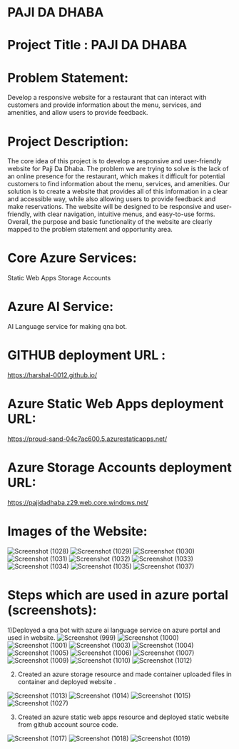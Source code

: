 # PAJI DA DHABA 

# Project Title : PAJI DA DHABA

# Problem Statement: 
Develop a responsive website for a restaurant that can interact with customers and provide information about the menu, services, and amenities, and allow users to provide feedback.

# Project Description:
The core idea of this project is to develop a responsive and user-friendly website for Paji Da Dhaba. The problem we are trying to solve is the lack of an online presence for the restaurant, which makes it difficult for potential customers to find information about the menu, services, and amenities. Our solution is to create a website that provides all of this information in a clear and accessible way, while also allowing users to provide feedback and make reservations. The website will be designed to be responsive and user-friendly, with clear navigation, intuitive menus, and easy-to-use forms. Overall, the purpose and basic functionality of the website are clearly mapped to the problem statement and opportunity area.



# Core Azure Services:
Static Web Apps
Storage Accounts

# Azure AI Service:
AI Language service for making qna bot.


# GITHUB deployment URL :
https://harshal-0012.github.io/

# Azure Static Web Apps deployment URL:
https://proud-sand-04c7ac600.5.azurestaticapps.net/

# Azure Storage Accounts deployment URL:
https://pajidadhaba.z29.web.core.windows.net/

# Images of the Website:


![Screenshot (1028)](https://github.com/harshal-0012/harshal-0012.github.io/assets/162455686/8a39f473-4c88-4240-80b6-00dfe9539fda)
![Screenshot (1029)](https://github.com/harshal-0012/harshal-0012.github.io/assets/162455686/379758c0-2fe2-4e33-bea0-f9e1cf6d383e)
![Screenshot (1030)](https://github.com/harshal-0012/harshal-0012.github.io/assets/162455686/035570ab-19ee-41d4-aefc-a2220e03bab3)
![Screenshot (1031)](https://github.com/harshal-0012/harshal-0012.github.io/assets/162455686/5b7ad578-c650-4a6f-9747-cf18adfb857b)
![Screenshot (1032)](https://github.com/harshal-0012/harshal-0012.github.io/assets/162455686/e9336a78-93ad-438e-a206-b753472790dc)
![Screenshot (1033)](https://github.com/harshal-0012/harshal-0012.github.io/assets/162455686/681cdac0-71e1-44f9-82dd-bff887846a5c)
![Screenshot (1034)](https://github.com/harshal-0012/harshal-0012.github.io/assets/162455686/865d7310-839e-4904-b681-b2d64eff632e)
![Screenshot (1035)](https://github.com/harshal-0012/harshal-0012.github.io/assets/162455686/3481da76-c79d-4751-9f71-61bd28fbbcee)
![Screenshot (1037)](https://github.com/harshal-0012/harshal-0012.github.io/assets/162455686/8429ada7-9db9-4847-9eab-bb31bef455d6)

# Steps which are used in azure portal (screenshots):
1)Deployed a qna bot with azure ai language service on azure portal and used in website.
![Screenshot (999)](https://github.com/harshal-0012/harshal-0012.github.io/assets/162455686/744876ab-0ac5-4b74-b06a-721d97ef93ee)
![Screenshot (1000)](https://github.com/harshal-0012/harshal-0012.github.io/assets/162455686/e70f8668-d018-4da9-8359-7c2789f84f0f)
![Screenshot (1001)](https://github.com/harshal-0012/harshal-0012.github.io/assets/162455686/d68ce95b-a23f-4e54-9e36-f4df6d0a4598)
![Screenshot (1003)](https://github.com/harshal-0012/harshal-0012.github.io/assets/162455686/401a5e13-ee59-4ac5-965e-f2c1a9933ff7)
![Screenshot (1004)](https://github.com/harshal-0012/harshal-0012.github.io/assets/162455686/aa361dad-3d3f-4c73-9453-06ef0535a110)
![Screenshot (1005)](https://github.com/harshal-0012/harshal-0012.github.io/assets/162455686/30bd42b5-9618-44d0-99fc-a8a667979612)
![Screenshot (1006)](https://github.com/harshal-0012/harshal-0012.github.io/assets/162455686/0b511bd7-198e-42cd-b7ac-1b40970856b4)
![Screenshot (1007)](https://github.com/harshal-0012/harshal-0012.github.io/assets/162455686/52718ff0-83a5-4e68-a9f4-34deb4c0d7b0)
![Screenshot (1009)](https://github.com/harshal-0012/harshal-0012.github.io/assets/162455686/282e3929-58bf-4fd4-8cf7-8757b6fb995f)
![Screenshot (1010)](https://github.com/harshal-0012/harshal-0012.github.io/assets/162455686/8bb44dcf-5695-4d94-abe9-2cfc9a299e99)
![Screenshot (1012)](https://github.com/harshal-0012/harshal-0012.github.io/assets/162455686/f3f58ec9-5afe-4d6f-96c9-57ee5ce4e418)

2) Created an azure storage resource and made container uploaded files in container and deployed website .

![Screenshot (1013)](https://github.com/harshal-0012/harshal-0012.github.io/assets/162455686/cb86468b-c1b3-4403-9e45-3afecb33dd33)
![Screenshot (1014)](https://github.com/harshal-0012/harshal-0012.github.io/assets/162455686/d4db0cd4-a07b-4768-bbd2-d5c6bcac31d1)
![Screenshot (1015)](https://github.com/harshal-0012/harshal-0012.github.io/assets/162455686/5af3eeca-28e9-4abe-a956-53654767e21e)
![Screenshot (1027)](https://github.com/harshal-0012/harshal-0012.github.io/assets/162455686/a6131c83-13b1-4bf1-a739-4115369b4aba)

3) Created an azure static web apps resource and deployed static website from github account source code.

![Screenshot (1017)](https://github.com/harshal-0012/harshal-0012.github.io/assets/162455686/71ac99dc-dc18-4d6d-96f0-befa6c8f6f6c)
![Screenshot (1018)](https://github.com/harshal-0012/harshal-0012.github.io/assets/162455686/b59cd6ce-8063-471a-addc-fce1d146eaf7)
![Screenshot (1019)](https://github.com/harshal-0012/harshal-0012.github.io/assets/162455686/444c725e-3a26-4794-9889-a48c64da9a65)


















 
